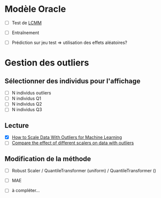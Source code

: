 

# Modèle Oracle

- [ ] Test de [LCMM](https://cecileproust-lima.github.io/lcmm/articles/latent_class_model_with_hlme.html)
 - [ ] Entraînement
 - [ ] Prédiction sur jeu test => utilisation des effets aléatoires? 



# Gestion des outliers

##  Sélectionner des individus pour l'affichage
- [ ] N individus outliers
- [ ] N individus Q1
- [ ] N individus Q2
- [ ] N individus Q3

## Lecture
- [X] [How to Scale Data With Outliers for Machine Learning](https://machinelearningmastery.com/robust-scaler-transforms-for-machine-learning/)
- [ ] [Compare the effect of different scalers on data with outliers](https://scikit-learn.org/stable/auto_examples/preprocessing/plot_all_scaling.html#compare-the-effect-of-different-scalers-on-data-with-outliers)

## Modification de la méthode
- [ ] Robust Scaler / QuantileTransformer (uniform) / QuantileTransformer ()
- [ ] MAE
- [ ] à compléter…

